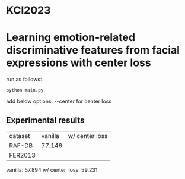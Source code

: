 # KCI2023

<h1>Learning emotion-related discriminative features from facial expressions with center loss</h1>

run as follows:
```
python main.py
```
add below options:
--center for center loss


<h2>Experimental results</h2>
<table>
  <tr><td>dataset</td><td>vanilla</td><td>w/ center loss</td></tr>
  <tr><td>RAF-DB</td><td>77.146</td></tr>
  <tr><td>FER2013</td><td></td></tr>
</table>
vanilla: 57.894
w/ center_loss: 59.231
